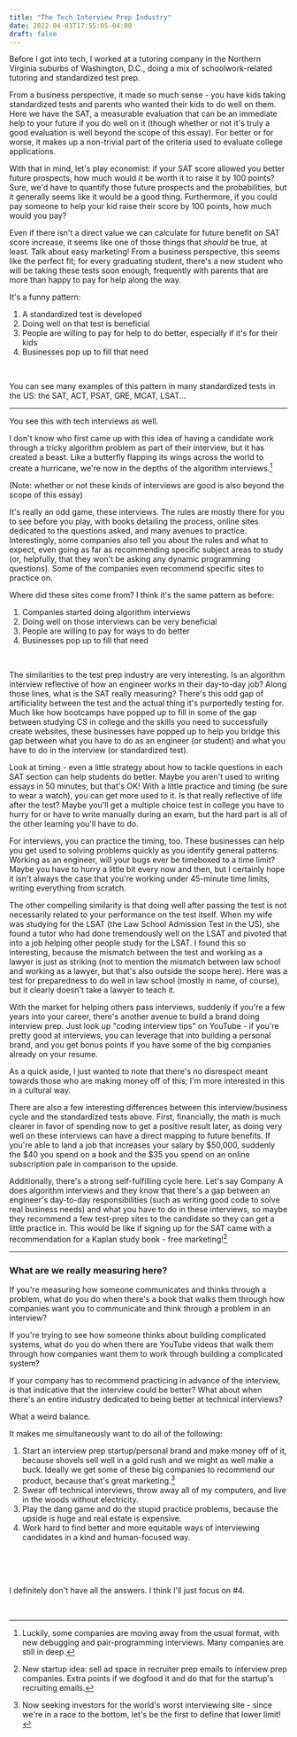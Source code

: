 ```yaml
---
title: "The Tech Interview Prep Industry"
date: 2022-04-03T17:55:05-04:00
draft: false
---
```


Before I got into tech, I worked at a tutoring company in the Northern Virginia suburbs of Washington, D.C., doing a mix of schoolwork-related tutoring and standardized test prep.

From a business perspective, it made so much sense - you have kids taking standardized tests and parents who wanted their kids to do well on them. Here we have the SAT, a measurable evaluation that can be an immediate help to your future if you do well on it (though whether or not it's truly a good evaluation is well beyond the scope of this essay). For better or for worse, it makes up a non-trivial part of the criteria used to evaluate college applications.

With that in mind, let's play economist: if your SAT score allowed you better future prospects, how much would it be worth it to raise it by 100 points? Sure, we'd have to quantify those future prospects and the probabilities, but it generally seems like it would be a good thing. Furthermore, if you could pay someone to help your kid raise their score by 100 points, how much would you pay?

Even if there isn't a direct value we can calculate for future benefit on SAT score increase, it seems like one of those things that _should_ be true, at least. Talk about easy marketing!  From a business perspective, this seems like the perfect fit; for every graduating student, there's a new student who will be taking these tests soon enough, frequently with parents that are more than happy to pay for help along the way.

It's a funny pattern:

1. A standardized test is developed
2. Doing well on that test is beneficial
3. People are willing to pay for help to do better, especially if it's for their kids
4. Businesses pop up to fill that need

<br>

You can see many examples of this pattern in many standardized tests in the US: the SAT, ACT, PSAT, GRE, MCAT, LSAT...

-----

You see this with tech interviews as well.

I don't know who first came up with this idea of having a candidate work through a tricky algorithm problem as part of their interview, but it has created a beast. Like a butterfly flapping its wings across the world to create a hurricane, we're now in the depths of the algorithm interviews.[^1]

(Note: whether or not these kinds of interviews are good is also beyond the scope of this essay)

It's really an odd game, these interviews. The rules are mostly there for you to see before you play, with books detailing the process, online sites dedicated to the questions asked, and many avenues to practice. Interestingly, some companies also tell you about the rules and what to expect, even going as far as recommending specific subject areas to study (or, helpfully, that they won't be asking any dynamic programming questions). Some of the companies even recommend specific sites to practice on.

Where did these sites come from? I think it's the same pattern as before:

1. Companies started doing algorithm interviews
2. Doing well on those interviews can be very beneficial
3. People are willing to pay for ways to do better
4. Businesses pop up to fill that need

<br>

The similarities to the test prep industry are very interesting. Is an algorithm interview reflective of how an engineer works in their day-to-day job? Along those lines, what is the SAT really measuring? There's this odd gap of artificiality between the test and the actual thing it's purportedly testing for. Much like how bootcamps have popped up to fill in some of the gap between studying CS in college and the skills you need to successfully create websites, these businesses have popped up to help you bridge this gap between what you have to do as an engineer (or student) and what you have to do in the interview (or standardized test).

Look at timing - even a little strategy about how to tackle questions in each SAT section can help students do better. Maybe you aren't used to writing essays in 50 minutes, but that's OK! With a little practice and timing (be sure to wear a watch), you can get more used to it. Is that really reflective of life after the test? Maybe you'll get a multiple choice test in college you have to hurry for or have to write manually during an exam, but the hard part is all of the other learning you'll have to do.

For interviews, you can practice the timing, too.  These businesses can help you get used to solving problems quickly as you identify general patterns. Working as an engineer, will your bugs ever be timeboxed to a time limit? Maybe you have to hurry a little bit every now and then, but I certainly hope it isn't always the case that you're working under 45-minute time limits, writing everything from scratch.

The other compelling similarity is that doing well after passing the test is not necessarily related to your performance on the test itself. When my wife was studying for the LSAT (the Law School Admission Test in the US), she found a tutor who had done tremendously well on the LSAT and pivoted that into a job helping other people study for the LSAT. I found this so interesting, because the mismatch between the test and working as a lawyer is just as striking (not to mention the mismatch between law school and working as a lawyer, but that's also outside the scope here). Here was a test for preparedness to do well in law school (mostly in name, of course), but it clearly doesn't take a lawyer to teach it.

With the market for helping others pass interviews, suddenly if you're a few years into your career, there's another avenue to build a brand doing interview prep. Just look up "coding interview tips" on YouTube - if you're pretty good at interviews, you can leverage that into building a personal brand, and you get bonus points if you have some of the big companies already on your resume.

As a quick aside, I just wanted to note that there's no disrespect meant towards those who are making money off of this; I'm more interested in this in a cultural way.

There are also a few interesting differences between this interview/business cycle and the standardized tests above. First, financially, the math is much clearer in favor of spending now to get a positive result later, as doing very well on these interviews can have a direct mapping to future benefits. If you're able to land a job that increases your salary by $50,000, suddenly the $40 you spend on a book and the $35 you spend on an online subscription pale in comparison to the upside.

Additionally, there's a strong self-fulfilling cycle here. Let's say Company A does algorithm interviews and they know that there's a gap between an engineer's day-to-day responsibilities (such as writing good code to solve real business needs) and what you have to do in these interviews, so maybe they recommend a few test-prep sites to the candidate so they can get a little practice in. This would be like if signing up for the SAT came with a recommendation for a Kaplan study book - free marketing\![^2]


-----

### What are we really measuring here?

If you're measuring how someone communicates and thinks through a problem, what do you do when there's a book that walks them through how companies want you to communicate and think through a problem in an interview?

If you're trying to see how someone thinks about building complicated systems, what do you do when there are YouTube videos that walk them through how companies want them to work through building a complicated system?

If your company has to recommend practicing in advance of the interview, is that indicative that the interview could be better? What about when there's an entire industry dedicated to being better at technical interviews?

What a weird balance.

It makes me simultaneously want to do all of the following:

1. Start an interview prep startup/personal brand and make money off of it, because shovels sell well in a gold rush and we might as well make a buck. Ideally we get some of these big companies to recommend our product, because that's great marketing.[^3]
2. Swear off technical interviews, throw away all of my computers, and live in the woods without electricity.
3. Play the dang game and do the stupid practice problems, because the upside is huge and real estate is expensive.
4. Work hard to find better and more equitable ways of interviewing candidates in a kind and human-focused way.

<br>
<br>
<br>

I definitely don't have all the answers. I think I'll just focus on #4.

<br>

[^1]: Luckily, some companies are moving away from the usual format, with new debugging and pair-programming interviews. Many companies are still in deep.

[^2]: New startup idea: sell ad space in recruiter prep emails to interview prep companies. Extra points if we dogfood it and do that for the startup's recruiting emails.

[^3]: Now seeking investors for the world's worst interviewing site - since we're in a race to the bottom, let's be the first to define that lower limit!
